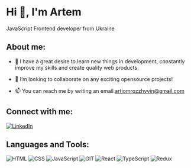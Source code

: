 # Hi 👋, I'm Artem
JavaScript Frontend developer from Ukraine

## About me:
* 🔭 I have a great desire to learn new things in development, constantly improve my skills and create quality web products.

* 🍁 I’m looking to collaborate on any exciting opensource projects!

* 📫 You can reach me by writing an email artiomrozzhyvin@gmail.com

## Connect with me:
[![LinkedIn](https://img.shields.io/badge/-LinkedIn-090909?style=for-the-badge&logo=LinkedIn)](https://www.linkedin.com/in/artem-rozzhyvin-710757259/)

## Languages and Tools:
![HTML](https://img.shields.io/badge/-HTML-090909?style=for-the-badge&logo=html5)
![CSS](https://img.shields.io/badge/-CSS-090909?style=for-the-badge&logo=css3)
![JavaScript](https://img.shields.io/badge/-JavaScript-090909?style=for-the-badge&logo=javascript)
![GIT](https://img.shields.io/badge/-Git-090909?style=for-the-badge&logo=git)
![React](https://img.shields.io/badge/-React-090909?style=for-the-badge&logo=React)
![TypeScript](https://img.shields.io/badge/-TypeScript-090909?style=for-the-badge&logo=TypeScript)
![Redux](https://img.shields.io/badge/-Redux-090909?style=for-the-badge&logo=Redux)


<!-- - 🔭 I’m currently working on ...
- 🌱 I’m currently learning ...
- 👯 I’m looking to collaborate on ...
- 🤔 I’m looking for help with ...
- 💬 Ask me about ...
- 📫 How to reach me: ...
- 😄 Pronouns: ...
- ⚡ Fun fact: ...
--> 
